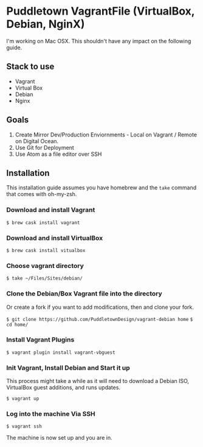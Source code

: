 # Puddletown VagrantFile (VirtualBox, Debian, NginX)

I'm working on Mac OSX. This shouldn't have any impact on the following guide.

## Stack to use

*   Vagrant
*   Virtual Box
*   Debian
*   Nginx

## Goals

1.  Create Mirror Dev/Production Enviornments - Local on Vagrant / Remote on Digital Ocean.
2.  Use Git for Deployment
3.  Use Atom as a file editor over SSH

## Installation

This installation guide assumes you have homebrew and the `take` command that comes with oh-my-zsh.

### Download and install Vagrant

`$ brew cask install vagrant`

### Download and install VirtualBox

`$ brew cask install vitualbox`

### Choose vagrant directory

`$ take ~/Files/Sites/debian/`

### Clone the Debian/Box Vagrant file into the directory

Or create a fork if you want to add modifications, then and clone your fork.

`$ git clone https://github.com/PuddletownDesign/vagrant-debian home`
`$ cd home/`

### Install Vagrant Plugins

`$ vagrant plugin install vagrant-vbguest`

### Init Vagrant, Install Debian and Start it up

This process might take a while as it will need to download a Debian ISO, VirtualBox guest additions, and runs updates.

`$ vagrant up`

### Log into the machine Via SSH

`$ vagrant ssh`

The machine is now set up and you are in.
